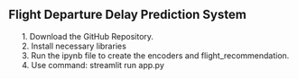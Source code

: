 Flight Departure Delay Prediction System
----------------------------------------

<ul style="list-style-type:none">
  <li>1. Download the GitHub Repository.</li>
  <li>2. Install necessary libraries</li>
  <li>3. Run the ipynb file to create the encoders and flight_recommendation.</li>
  <li>4. Use command: streamlit run app.py</li>
 </ul>
